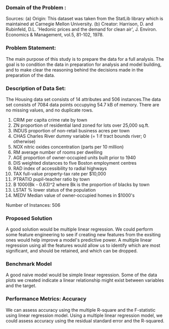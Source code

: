 
### Domain of the Problem :
Sources: 
(a) Origin: This dataset was taken from the StatLib library which is maintained at Carnegie Mellon University. 
(b) Creator: Harrison, D. and Rubinfeld, D.L. 'Hedonic prices and the demand for clean air', J. Environ. Economics & Management, vol.5, 81-102, 1978. 

### Problem Statement: 

The main purpose of this study is to prepare the data for a full analysis. The goal is to condition the data in preparation for analysis and model building, and to make clear the reasoning behind the decisions made in the preparation of the data.

### Description of Data Set:

The Housing data set consists of 14 attributes and 506 instances.The data set consists of 7084 data points occupying 54.7 kB of memory. There are no missing values, and no duplicate rows.

1. CRIM      per capita crime rate by town
2. ZN        proportion of residential land zoned for lots over 
             25,000 sq.ft.
3. INDUS     proportion of non-retail business acres per town
4. CHAS      Charles River dummy variable (= 1 if tract bounds 
             river; 0 otherwise)
5. NOX       nitric oxides concentration (parts per 10 million)
6. RM        average number of rooms per dwelling
7. AGE       proportion of owner-occupied units built prior to 1940
8. DIS       weighted distances to five Boston employment centres
9. RAD       index of accessibility to radial highways
10. TAX      full-value property-tax rate per $10,000
11. PTRATIO  pupil-teacher ratio by town
12. B        1000(Bk - 0.63)^2 where Bk is the proportion of blacks 
             by town
13. LSTAT    % lower status of the population
14. MEDV     Median value of owner-occupied homes in $1000's

Number of Instances: 506

### Proposed Solution

A good solution would be multiple linear regression. We could perform some feature engineering to see if creating new features from the exsiting ones would help improve a model's predictive power. A multiple linear regression using all the features would allow us to identify which are most significant, and should be retained, and which can be dropped. 

### Benchmark Model

A good naive model would be simple linear regression. Some of the data plots we created indicate a linear relationship might exist between variables and the target.

### Performance Metrics: Accuracy

We can assess accuracy using the multiple R-square and the F-statistic using linear regression model. Using a multiple linear regression model, we could assess accuracy using the residual standard error and the R-squared.